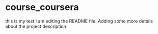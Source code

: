 # course_coursera
this is my test
I am editing the README file. Adding some more details about the project description.

